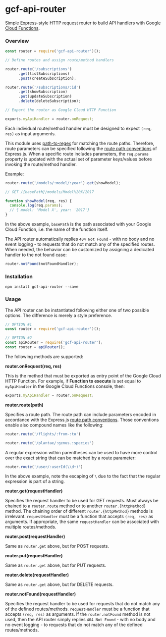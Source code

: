 # gcf-api-router

Simple [Express](http://expressjs.com/)-style HTTP request router to build API handlers with [Google Cloud Functions](https://cloud.google.com/functions/).

### Overview

```javascript
const router = require('gcf-api-router')();

// Define routes and assign route/method handlers

router.route('/subscriptions')
      .get(listSubscriptions)
      .post(createSubscription);

router.route('/subscriptions/:id')
      .get(showSubscription)
      .put(updateSubscription)
      .delete(deleteSubscription);

// Export the router as Google Cloud HTTP Function

exports.myApiHandler = router.onRequest;
```

Each individual route/method handler must be designed to expect `(req, res)` as input arguments.

This module uses [path-to-regex](https://github.com/pillarjs/path-to-regexp) for matching the route paths. Therefore, route parameters can be specified following the [route path conventions](http://expressjs.com/en/guide/routing.html) of Express.js. When a specific route includes parameters, the `req.params` property is updated with the actual set of parameter keys/values before invoking the route/method handler.

Example:

```javascript
router.route('/models/:model/:year').get(showModel);

// GET /{basePath}/models/Model%20X/2017

function showModel(req, res) {
  console.log(req.params);
  // { model: 'Model X', year: '2017'}
}
```

In the above example, `basePath` is the path associated with your Google Cloud Function, i.e. the name of the function itself.

The API router automatically replies `404 Not Found` - with no body and no event logging - to requests that do not match any of the specified routes. When needed, the behavior can be customized by assigning a dedicated handler to the not found case:

```javascript
router.notFound(notFoundHandler);
```

### Installation

```
npm install gcf-api-router --save
```

### Usage

The API router can be instantiated following either one of two possible options. The difference is merely a style preference.

```javascript
// OPTION #1
const router = require('gcf-api-router')();

// OPTION #2
const apiRouter = require('gcf-api-router');
const router = apiRouter();
```

The following methods are supported:

**router.onRequest(req, res)**

This is the method that must be exported as entry point of the Google Cloud HTTP Function. For example, if **Function to execute** is set equal to `myApiHandler` in the Google Cloud Functions console, then:

```javascript
exports.myApiHandler = router.onRequest;
```

**router.route(path)**

Specifies a route path. The route path can include parameters encoded in accordance with the Express.js [route path conventions](http://expressjs.com/en/guide/routing.html). Those conventions enable also compound names like the following:

```javascript
router.route('/flights/:from-:to')

router.route('/plantae/:genus.:species')
```

A regular expression within parentheses can be used to have more control over the exact string that can be matched by a route parameter:

```javascript
router.route('/user/:userId(\\d+)')
```

In the above example, note the escaping of `\` due to the fact that the regular expression is part of a string.

**router.get(requestHandler)**

Specifies the request handler to be used for GET requests. Must always be chained to a `router.route` method or to another `router.{httpMethod}` method. The chaining order of different `router.{httpMethod}` methods is irrelevant. `requestHandler` must be a function that accepts `(req, res)` as arguments. If appropriate, the same `requestHandler` can be associated with multiple routes/methods.

**router.post(requestHandler)**

Same as `router.get` above, but for POST requests.

**router.put(requestHandler)**

Same as `router.get` above, but for PUT requests.

**router.delete(requestHandler)**

Same as `router.get` above, but for DELETE requests.

**router.notFound(requestHandler)**

Specifies the request handler to be used for requests that do not match any of the defined routes/methods. `requestHandler` must be a function that accepts `(req, res)` as arguments. If the `router.notFound` method is not used, then the API router simply replies `404 Not Found` - with no body and no event logging - to requests that do not match any of the defined routes/methods.
